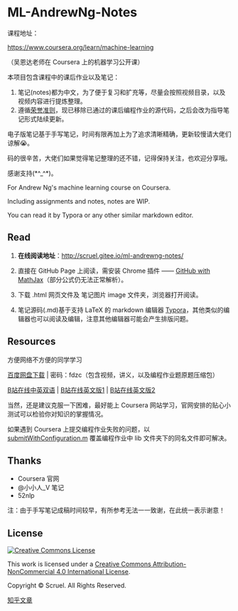 # ML-AndrewNg-Notes

课程地址：

https://www.coursera.org/learn/machine-learning

（吴恩达老师在 Coursera 上的机器学习公开课）



本项目包含课程中的课后作业以及笔记：

1. 笔记(notes)都为中文，为了便于复习和扩充等，尽量会按照视频目录，以及视频内容进行提炼整理。
2. 遵循[荣誉准则][honor code]，现已移除已通过的课后编程作业的源代码，之后会改为指导笔记形式陆续更新。




电子版笔记基于手写笔记，时间有限再加上为了追求清晰精确，更新较慢请大佬们谅解😭。

码的很辛苦，大佬们如果觉得笔记整理的还不错，记得保持关注，也欢迎分享哦。

感谢支持(\*^_^\*)。



For Andrew Ng's machine learning course on Coursera.

Including assignments and notes, notes are WIP.

You can read it by Typora or any other similar markdown editor.


## Read

1. **在线阅读地址**：http://scruel.gitee.io/ml-andrewng-notes/

2. 直接在 GitHub Page 上阅读，需安装 Chrome 插件 —— [GitHub with MathJax][GitHub with MathJax]（部分公式仍无法正常解析）。

3. 下载 .html 网页文件及 笔记图片 image 文件夹，浏览器打开阅读。

4. 笔记源码(.md)基于支持 LaTeX 的 markdown 编辑器 [Typora][Typora]，其他类似的编辑器也可以阅读及编辑，注意其他编辑器可能会产生排版问题。




## Resources

方便网络不方便的同学学习

[百度网盘下载][baidupan] | 密码：fdzc（包含视频，讲义，以及编程作业题原题压缩包）

[B站在线中英双语][bilibili_zh] | [B站在线英文版1][bilibili_en1] | [B站在线英文版2][bilibili_en2]

当然，还是建议克服一下困难，最好能上 Coursera 网站学习，官网安排的贴心小测试可以检验你对知识的掌握情况。



如果遇到 Coursera 上提交编程作业失败的问题，以 [submitWithConfiguration.m](https://github.com/scruel/ML-AndrewNg-Notes/blob/master/assignments/submitWithConfiguration.m) 覆盖编程作业中 lib 文件夹下的同名文件即可解决。

## Thanks

- Coursera 官网
- @小小人_V 笔记
- 52nlp


注：由于手写笔记成稿时间较早，有所参考无法一一致谢，在此统一表示谢意！

## License
[![Creative Commons License](https://i.creativecommons.org/l/by-nc/4.0/88x31.png)][CC BY-NC 4.0]

This work is licensed under a [Creative Commons Attribution-NonCommercial 4.0 International License][CC BY-NC 4.0].



Copyright © Scruel. All Rights Reserved.



[知乎文章][zhihu]

[zhihu]: https://zhuanlan.zhihu.com/p/32781741
[baidupan]: https://pan.baidu.com/s/1mkmnRIC
[bilibili_zh]: http://www.bilibili.com/video/av9912938
[bilibili_en1]: https://www.bilibili.com/video/av17624209
[bilibili_en2]: https://www.bilibili.com/video/av17624412/
[GitHub with MathJax]: https://chrome.google.com/webstore/detail/ioemnmodlmafdkllaclgeombjnmnbima
[Typora]: https://typora.io/
[honor code]: https://www.coursera.org/learn/machine-learning/supplement/nh65Z/machine-learning-honor-code
[CC BY-NC 4.0]: http://creativecommons.org/licenses/by-nc/4.0/